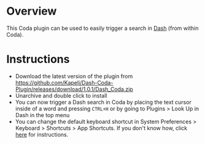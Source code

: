 Overview
================
This Coda plugin can be used to easily trigger a search in [Dash](http://kapeli.com/dash) (from within Coda).

# Instructions

* Download the latest version of the plugin from https://github.com/Kapeli/Dash-Coda-Plugin/releases/download/1.0.1/Dash_Coda.zip
* Unarchive and double click to install
* You can now trigger a Dash search in Coda by placing the text cursor inside of a word and pressing `CTRL+H` or by going to Plugins > Look Up in Dash in the top menu
* You can change the default keyboard shortcut in System Preferences > Keyboard > Shortcuts > App Shortcuts. If you don't know how, click [here](http://lifehacker.com/5720087/how-to-remap-any-keyboard-shortcut-in-mac-os-x) for instructions.
